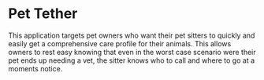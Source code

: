 # Pet Tether

This application targets pet owners who want their pet sitters to quickly and easily get a comprehensive care profile for their animals. This allows owners to rest easy knowing that even in the worst case scenario were their pet ends up needing a vet, the sitter knows who to call and where to go at a moments notice.